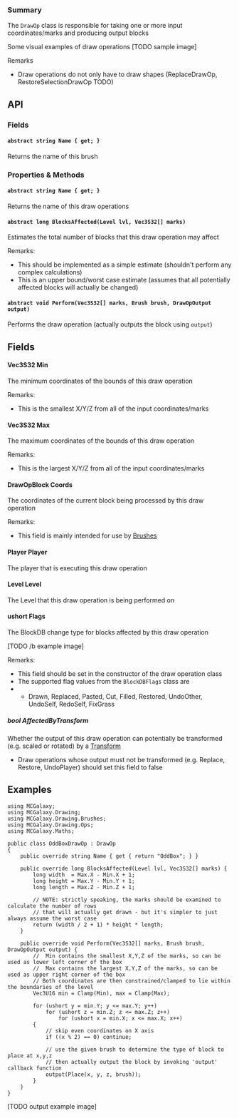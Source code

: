 ### Summary

The `DrawOp` class is responsible for taking one or more input coordinates/marks and producing output blocks

Some visual examples of draw operations
[TODO sample image]

Remarks
- Draw operations do not only have to draw shapes (ReplaceDrawOp, RestoreSelectionDrawOp TODO)

## API

### Fields

#### `abstract string Name { get; }`

Returns the name of this brush

### Properties & Methods

#### `abstract string Name { get; }`

Returns the name of this draw operations

#### `abstract long BlocksAffected(Level lvl, Vec3S32[] marks)`

Estimates the total number of blocks that this draw operation may affect

Remarks:
- This should be implemented as a simple estimate (shouldn't perform any complex calculations)
- This is an upper bound/worst case estimate (assumes that all potentially affected blocks will actually be changed)

#### `abstract void Perform(Vec3S32[] marks, Brush brush, DrawOpOutput output)`

Performs the draw operation (actually outputs the block using `output`)

## Fields

#### Vec3S32 Min

The minimum coordinates of the bounds of this draw operation

Remarks:
- This is the smallest X/Y/Z from all of the input coordinates/marks

#### Vec3S32 Max

The maximum coordinates of the bounds of this draw operation

Remarks:
- This is the largest X/Y/Z from all of the input coordinates/marks

#### DrawOpBlock Coords

The coordinates of the current block being processed by this draw operation

Remarks:
- This field is mainly intended for use by [Brushes](/Drawing/Brush.md)

#### Player Player

The player that is executing this draw operation

#### Level Level

The Level that this draw operation is being performed on

#### ushort Flags

The BlockDB change type for blocks affected by this draw operation

[TODO /b example image]

Remarks:
- This field should be set in the constructor of the draw operation class
- The supported flag values from the `BlockDBFlags` class are
-	* Drawn, Replaced, Pasted, Cut, Filled, Restored, UndoOther, UndoSelf, RedoSelf, FixGrass

##### bool AffectedByTransform

Whether the output of this draw operation can potentially be transformed (e.g. scaled or rotated) by a [Transform](/Drawing/Transform.md)

- Draw operations whose output must not be transformed (e.g. Replace, Restore, UndoPlayer) should set this field to false

## Examples

```
using MCGalaxy;
using MCGalaxy.Drawing;
using MCGalaxy.Drawing.Brushes;
using MCGalaxy.Drawing.Ops;
using MCGalaxy.Maths;

public class OddBoxDrawOp : DrawOp
{
	public override string Name { get { return "OddBox"; } }
	
	public override long BlocksAffected(Level lvl, Vec3S32[] marks) {
		long width  = Max.X - Min.X + 1;
		long height = Max.Y - Min.Y + 1;
		long length = Max.Z - Min.Z + 1;
		
		// NOTE: strictly speaking, the marks should be examined to calculate the number of rows
		// that will actually get drawn - but it's simpler to just always assume the worst case
		return (width / 2 + 1) * height * length;
	}
	
	public override void Perform(Vec3S32[] marks, Brush brush, DrawOpOutput output) {
		//  Min contains the smallest X,Y,Z of the marks, so can be used as lower left corner of the box
		//  Max contains the largest X,Y,Z of the marks, so can be used as upper right corner of the box
		// Both coordinates are then constrained/clamped to lie within the boundaries of the level
		Vec3U16 min = Clamp(Min), max = Clamp(Max);
		
		for (ushort y = min.Y; y <= max.Y; y++)
			for (ushort z = min.Z; z <= max.Z; z++)
				for (ushort x = min.X; x <= max.X; x++)
		{
			// skip even coordinates on X axis
			if ((x % 2) == 0) continue;
			
			// use the given brush to determine the type of block to place at x,y,z
			// then actually output the block by invoking 'output' callback function
			output(Place(x, y, z, brush));
		}
	}
}

```
[TODO output example image]